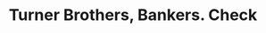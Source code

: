 ---
doi: 10.7916/D8612BDH
date_other: '1860'
date_other_textual: 1860-1869
form: printed ephemera
genre:
- Checks (bank checks)
name:
- Turner Brothers, Bankers
object_in_context_url: https://biggert.cul.columbia.edu/items/view/ave_biggert_01135
subject_hierarchical_geographic:
- New York, New York, United States
subject_name:
- Turner Brothers, Bankers
title: Turner Brothers, Bankers. Check
sort_title: Turner Brothers, Bankers. Check
call_number: ave_biggert_01135
coordinates:
- 40.71277777777778,-74.00583333333333
pid: ave_biggert_01135
identifiers: ave_biggert_01135
thumbnail: https://derivativo-3.library.columbia.edu/iiif/2/ldpd:344962/full/!256,256/0/native.jpg
permalink: /biggert/ave_biggert_01135/
layout: iiif-image-page
---